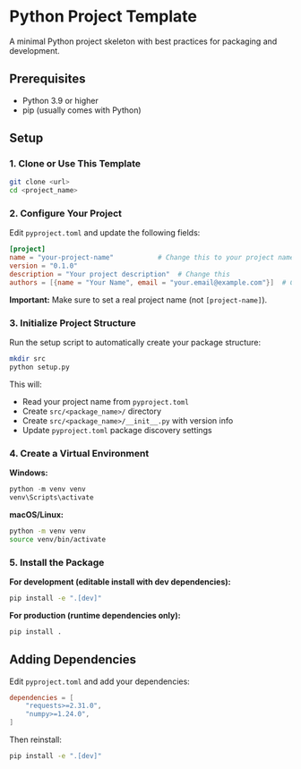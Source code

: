 # Python Project Template

A minimal Python project skeleton with best practices for packaging and development.

## Prerequisites

- Python 3.9 or higher
- pip (usually comes with Python)

## Setup

### 1. Clone or Use This Template

```bash
git clone <url>
cd <project_name>
```

### 2. Configure Your Project

Edit `pyproject.toml` and update the following fields:

```toml
[project]
name = "your-project-name"           # Change this to your project name
version = "0.1.0"
description = "Your project description"  # Change this
authors = [{name = "Your Name", email = "your.email@example.com"}]  # Change this
```

**Important:** Make sure to set a real project name (not `[project-name]`).

### 3. Initialize Project Structure

Run the setup script to automatically create your package structure:

```bash
mkdir src
python setup.py
```

This will:
- Read your project name from `pyproject.toml`
- Create `src/<package_name>/` directory
- Create `src/<package_name>/__init__.py` with version info
- Update `pyproject.toml` package discovery settings

### 4. Create a Virtual Environment

**Windows:**
```powershell
python -m venv venv
venv\Scripts\activate
```

**macOS/Linux:**
```bash
python -m venv venv
source venv/bin/activate
```

### 5. Install the Package

**For development (editable install with dev dependencies):**
```bash
pip install -e ".[dev]"
```

**For production (runtime dependencies only):**
```bash
pip install .
```

## Adding Dependencies

Edit `pyproject.toml` and add your dependencies:

```toml
dependencies = [
    "requests>=2.31.0",
    "numpy>=1.24.0",
]
```

Then reinstall:
```bash
pip install -e ".[dev]"
```
